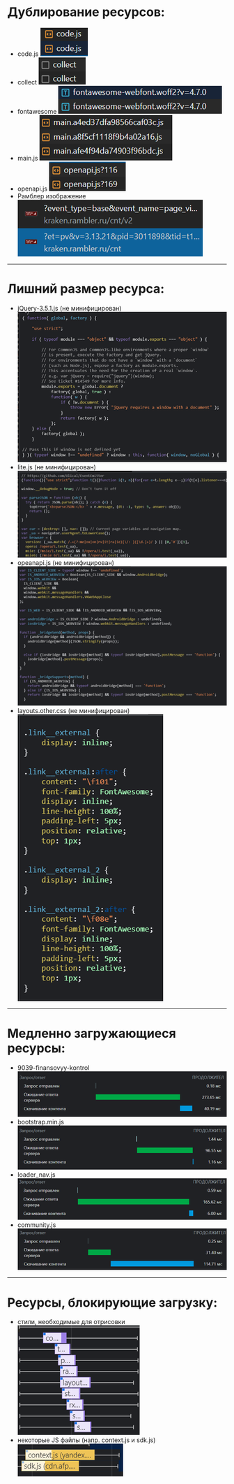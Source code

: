 # Дублирование ресурсов:
   - code.js
   ![Alt text](image.png) <br />
   - collect
   ![Alt text](image-1.png) <br />
   - fontawesome
   ![Alt text](image-2.png) <br />
   - main.js
   ![Alt text](image-3.png) <br />
   - openapi.js
   ![Alt text](image-4.png) <br />
   - Рамблер изображение
   ![Alt text](image-5.png) <br />

<hr />

# Лишний размер ресурса:
   - jQuery-3.5.1.js (не минифицирован)
   ![Alt text](image-6.png) <br />
   - lite.js (не минифицирован)
   ![Alt text](image-7.png) <br />
   - opeanapi.js (не минифицирован)
   ![Alt text](image-8.png) <br />
   - layouts.other.css (не минифицирован)
   ![Alt text](image-9.png) <br />

<hr />

# Медленно загружающиеся ресурсы:
   - 9039-finansovyy-kontrol
   ![Alt text](image-10.png) <br />
   - bootstrap.min.js
   ![Alt text](image-11.png) <br />
   - loader_nav.js
   ![Alt text](image-12.png) <br />
   - community.js
   ![Alt text](image-13.png) <br />

<hr />

# Ресурсы, блокирующие загрузку:
   - стили, необходимые для отрисовки
   ![Alt text](image-14.png) <br />
   - некоторые JS файлы (напр. context.js и sdk.js)
   ![Alt text](image-15.png) <br />

